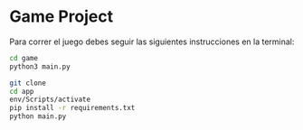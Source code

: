 # Game Project

Para correr el juego debes seguir las siguientes instrucciones en la terminal:

```sh
cd game
python3 main.py
```
```sh
git clone
cd app
env/Scripts/activate
pip install -r requirements.txt
python main.py

```